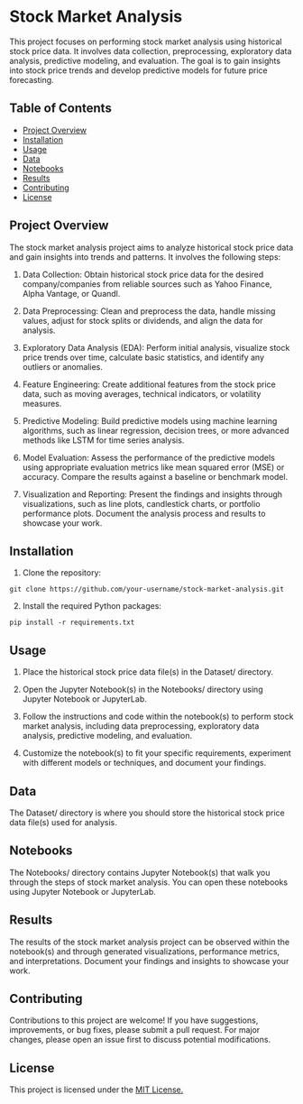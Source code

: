 # Stock Market Analysis

This project focuses on performing stock market analysis using historical stock price data. It involves data collection, preprocessing, exploratory data analysis, predictive modeling, and evaluation. The goal is to gain insights into stock price trends and develop predictive models for future price forecasting.

## Table of Contents

- [Project Overview](#project-overview)
- [Installation](#installation)
- [Usage](#usage)
- [Data](#data)
- [Notebooks](#notebooks)
- [Results](#results)
- [Contributing](#contributing)
- [License](#license)

## Project Overview

The stock market analysis project aims to analyze historical stock price data and gain insights into trends and patterns. It involves the following steps:

1. Data Collection: Obtain historical stock price data for the desired company/companies from reliable sources such as Yahoo Finance, Alpha Vantage, or Quandl.

2. Data Preprocessing: Clean and preprocess the data, handle missing values, adjust for stock splits or dividends, and align the data for analysis.

3. Exploratory Data Analysis (EDA): Perform initial analysis, visualize stock price trends over time, calculate basic statistics, and identify any outliers or anomalies.

4. Feature Engineering: Create additional features from the stock price data, such as moving averages, technical indicators, or volatility measures.

5. Predictive Modeling: Build predictive models using machine learning algorithms, such as linear regression, decision trees, or more advanced methods like LSTM for time series analysis.

6. Model Evaluation: Assess the performance of the predictive models using appropriate evaluation metrics like mean squared error (MSE) or accuracy. Compare the results against a baseline or benchmark model.

7. Visualization and Reporting: Present the findings and insights through visualizations, such as line plots, candlestick charts, or portfolio performance plots. Document the analysis process and results to showcase your work.

## Installation

1. Clone the repository:

``` shell
git clone https://github.com/your-username/stock-market-analysis.git
```

2. Install the required Python packages:
``` shell
pip install -r requirements.txt

```
## Usage

1. Place the historical stock price data file(s) in the Dataset/ directory.

2. Open the Jupyter Notebook(s) in the Notebooks/ directory using Jupyter Notebook or JupyterLab.

3. Follow the instructions and code within the notebook(s) to perform stock market analysis, including data preprocessing, exploratory data analysis, predictive modeling, and evaluation.

4. Customize the notebook(s) to fit your specific requirements, experiment with different models or techniques, and document your findings.


## Data
The Dataset/ directory is where you should store the historical stock price data file(s) used for analysis.

## Notebooks
The Notebooks/ directory contains Jupyter Notebook(s) that walk you through the steps of stock market analysis. You can open these notebooks using Jupyter Notebook or JupyterLab.

## Results

The results of the stock market analysis project can be observed within the notebook(s) and through generated visualizations, performance metrics, and interpretations. Document your findings and insights to showcase your work.

## Contributing

Contributions to this project are welcome! If you have suggestions, improvements, or bug fixes, please submit a pull request. For major changes, please open an issue first to discuss potential modifications.

## License

This project is licensed under the [MIT License.](https://choosealicense.com/licenses/mit/)
